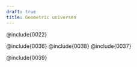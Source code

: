 ```yaml
---
draft: true
title: Geometric universes
---
```


@include{0022}


@include{0036}
@include{0038}
@include{0037}

@include{0039}
